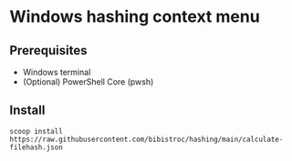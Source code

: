 # Windows hashing context menu

## Prerequisites
- Windows terminal
- (Optional) PowerShell Core (pwsh)

## Install

`scoop install https://raw.githubusercontent.com/bibistroc/hashing/main/calculate-filehash.json`